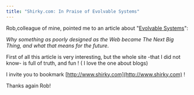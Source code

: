 ```yaml
---
title: "Shirky.com: In Praise of Evolvable Systems"
---
```


Rob,colleague of mine, pointed me to an article about "[Evolvable Systems](http://www.shirky.com/writings/evolve.html)":

*Why something as poorly designed as the Web became The Next Big Thing, and what that means for the future*.

First of all this article is very interesting, but the whole site -that I did not know- is full of truth, and fun ! ( I love the one about blogs)

I invite you to bookmark [http://www.shirky.com](http://www.shirky.com) !

Thanks again Rob!
